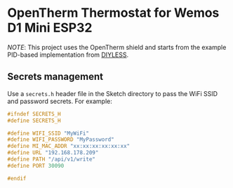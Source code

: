 # OpenTherm Thermostat for Wemos D1 Mini ESP32

_NOTE_: This project uses the OpenTherm shield and starts from the example PID-based implementation from [DIYLESS](https://diyless.com).

## Secrets management

Use a `secrets.h` header file in the Sketch directory to pass the WiFi SSID and password secrets. For example:

```cpp
#ifndef SECRETS_H
#define SECRETS_H

#define WIFI_SSID "MyWiFi"
#define WIFI_PASSWORD "MyPassword"
#define MI_MAC_ADDR "xx:xx:xx:xx:xx:xx"
#define URL "192.168.178.209"
#define PATH "/api/v1/write"
#define PORT 30090

#endif
```
